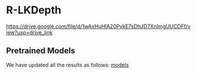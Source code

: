 # R-LKDepth

https://drive.google.com/file/d/1wAxHuHlA20PvkE7sDhJD7XnImgUUCDFf/view?usp=drive_link


## Pretrained Models
We have updated all the results as follows:
[models](https://drive.google.com/drive/folders/13C2A0yZMEg0pirw96glach_FTauEFDBN?usp=sharing)


